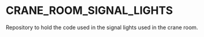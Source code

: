 # CRANE_ROOM_SIGNAL_LIGHTS
Repository to hold the code used in the signal lights used in the crane room.
